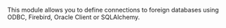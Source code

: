 This module allows you to define connections to foreign databases using
ODBC, Firebird, Oracle Client or SQLAlchemy.

